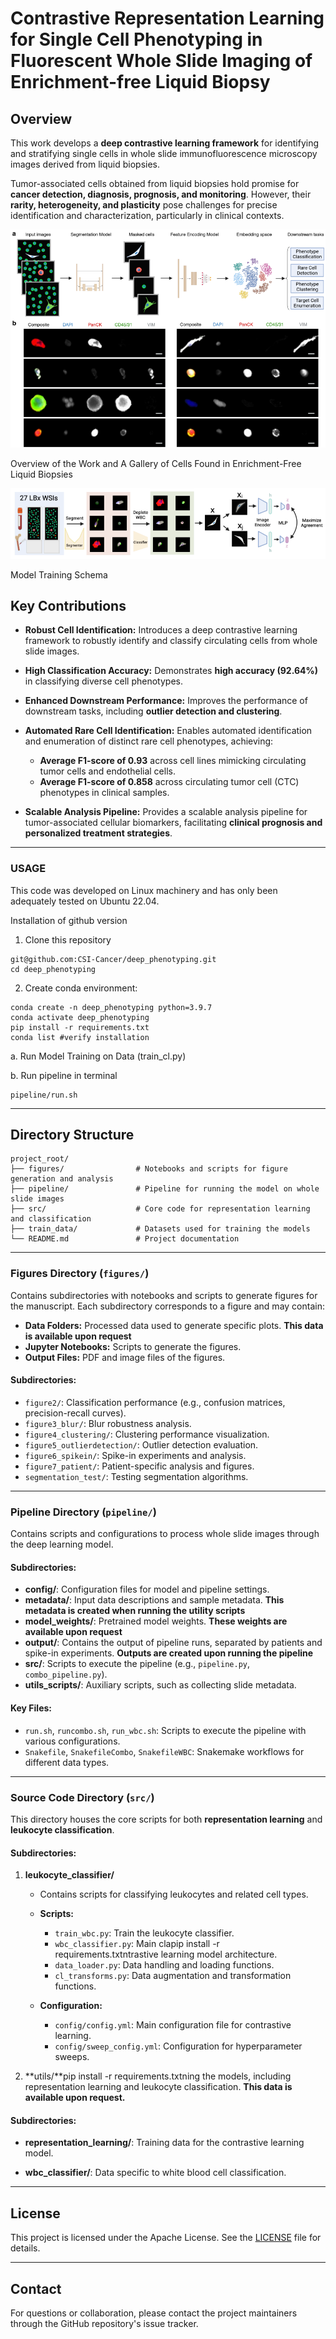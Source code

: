 # **Contrastive Representation Learning for Single Cell Phenotyping in Fluorescent Whole Slide Imaging of Enrichment-free Liquid Biopsy**

## **Overview**

This work develops a **deep contrastive learning framework** for identifying and stratifying single cells in whole slide immunofluorescence microscopy images derived from liquid biopsies.

Tumor-associated cells obtained from liquid biopsies hold promise for **cancer detection, diagnosis, prognosis, and monitoring**. However, their **rarity, heterogeneity, and plasticity** pose challenges for precise identification and characterization, particularly in clinical contexts.

![Overview of the Work and A Gallery of Cells Found in LBx](./images/figure1.png)

Overview of the Work and A Gallery of Cells Found in Enrichment-Free Liquid Biopsies

![Model Schema](./images/model_schema.png)

Model Training Schema

## **Key Contributions**

* **Robust Cell Identification:**
  Introduces a deep contrastive learning framework to robustly identify and classify circulating cells from whole slide images.

* **High Classification Accuracy:**
  Demonstrates **high accuracy (92.64%)** in classifying diverse cell phenotypes.

* **Enhanced Downstream Performance:**
  Improves the performance of downstream tasks, including **outlier detection and clustering**.

* **Automated Rare Cell Identification:**
  Enables automated identification and enumeration of distinct rare cell phenotypes, achieving:

  * **Average F1-score of 0.93** across cell lines mimicking circulating tumor cells and endothelial cells.
  * **Average F1-score of 0.858** across circulating tumor cell (CTC) phenotypes in clinical samples.

* **Scalable Analysis Pipeline:**
  Provides a scalable analysis pipeline for tumor-associated cellular biomarkers, facilitating **clinical prognosis and personalized treatment strategies**.

---

### **USAGE**

This code was developed on Linux machinery and has only been adequately tested on Ubuntu 22.04. 

Installation of github version

1. Clone this repository
```
git@github.com:CSI-Cancer/deep_phenotyping.git
cd deep_phenotyping
```

2. Create conda environment:
```
conda create -n deep_phenotyping python=3.9.7
conda activate deep_phenotyping
pip install -r requirements.txt
conda list #verify installation
```

a. Run Model Training on Data (train_cl.py)

b. Run pipeline in terminal 
```
pipeline/run.sh

```
---

## **Directory Structure**

```
project_root/
├── figures/                # Notebooks and scripts for figure generation and analysis
├── pipeline/               # Pipeline for running the model on whole slide images
├── src/                    # Core code for representation learning and classification
├── train_data/             # Datasets used for training the models
└── README.md               # Project documentation
```

---

### **Figures Directory (`figures/`)**

Contains subdirectories with notebooks and scripts to generate figures for the manuscript. Each subdirectory corresponds to a figure and may contain:

* **Data Folders:** Processed data used to generate specific plots. **This data is available upon request**
* **Jupyter Notebooks:** Scripts to generate the figures.
* **Output Files:** PDF and image files of the figures.

#### **Subdirectories:**

* `figure2/`: Classification performance (e.g., confusion matrices, precision-recall curves).
* `figure3_blur/`: Blur robustness analysis.
* `figure4_clustering/`: Clustering performance visualization.
* `figure5_outlierdetection/`: Outlier detection evaluation.
* `figure6_spikein/`: Spike-in experiments and analysis.
* `figure7_patient/`: Patient-specific analysis and figures.
* `segmentation_test/`: Testing segmentation algorithms.

---

### **Pipeline Directory (`pipeline/`)**

Contains scripts and configurations to process whole slide images through the deep learning model.

#### **Subdirectories:**

* **config/**: Configuration files for model and pipeline settings.
* **metadata/**: Input data descriptions and sample metadata. **This metadata is created when running the utility scripts**
* **model\_weights/**: Pretrained model weights. **These weights are available upon request**
* **output/**: Contains the output of pipeline runs, separated by patients and spike-in experiments. **Outputs are created upon running the pipeline**
* **src/**: Scripts to execute the pipeline (e.g., `pipeline.py`, `combo_pipeline.py`).
* **utils\_scripts/**: Auxiliary scripts, such as collecting slide metadata.

#### **Key Files:**

* `run.sh`, `runcombo.sh`, `run_wbc.sh`: Scripts to execute the pipeline with various configurations.
* `Snakefile`, `SnakefileCombo`, `SnakefileWBC`: Snakemake workflows for different data types.

---

### **Source Code Directory (`src/`)**

This directory houses the core scripts for both **representation learning** and **leukocyte classification**.

#### **Subdirectories:**

1. **leukocyte\_classifier/**

   * Contains scripts for classifying leukocytes and related cell types.
   * **Scripts:**

     * `train_wbc.py`: Train the leukocyte classifier.
     * `wbc_classifier.py`: Main clapip install -r requirements.txtntrastive learning model architecture.
     * `data_loader.py`: Data handling and loading functions.
     * `cl_transforms.py`: Data augmentation and transformation functions.
   * **Configuration:**

     * `config/config.yml`: Main configuration file for contrastive learning.
     * `config/sweep_config.yml`: Configuration for hyperparameter sweeps.

3. **utils/**pip install -r requirements.txtning the models, including representation learning and leukocyte classification. **This data is available upon request.** 

#### **Subdirectories:**

* **representation\_learning/**: Training data for the contrastive learning model.

* **wbc\_classifier/**: Data specific to white blood cell classification.

---

## **License**

This project is licensed under the Apache License. See the [LICENSE](LICENSE) file for details.

---

## **Contact**

For questions or collaboration, please contact the project maintainers through the GitHub repository's issue tracker.